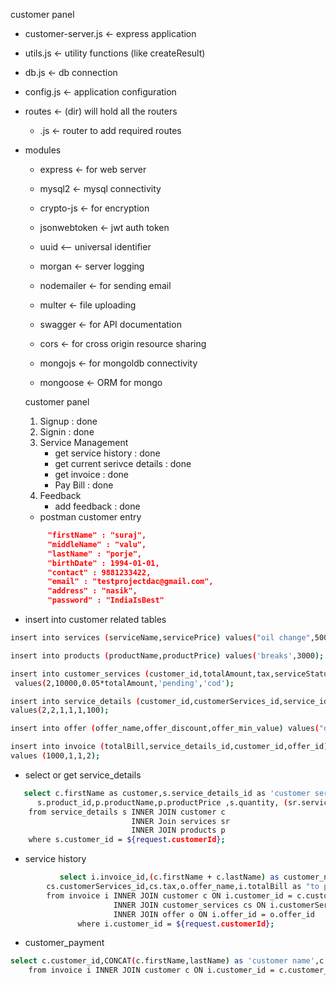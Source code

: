 customer panel 
  - customer-server.js 		<- express application 
  - utils.js		<- utility functions (like createResult)
  - db.js		<- db connection
  - config.js		<- application configuration
  - routes		<- (dir) will hold all the routers
    - <router>.js	<- router to add required routes

- modules
  - express		<- for web server
  - mysql2 		<- mysql connectivity
  - crypto-js		<- for encryption
  - jsonwebtoken	<- jwt auth token
  - uuid         <-- universal identifier
  - morgan		<- server logging
  - nodemailer		<- for sending email

  - multer		<- file uploading
  - swagger		<- for API documentation 
  - cors		<- for cross origin resource sharing
  - mongojs		<- for mongoldb connectivity
  - mongoose		<- ORM for mongo

  customer panel 

  1. Signup : done
  2. Signin : done 
  3. Service Management
     - get service history          : done
     - get current serivce details : done
     - get invoice  : done
     - Pay Bill : done
  4. Feedback
     - add feedback : done 
    
     
   - postman customer entry
   ```json    
        "firstName" : "suraj",
        "middleName" : "valu",
        "lastName" : "porje",
        "birthDate" : 1994-01-01,
        "contact" : 9881233422,
        "email" : "testprojectdac@gmail.com",
        "address" : "nasik",
        "password" : "IndiaIsBest"
   ```     

- insert into customer related tables
```bash
insert into services (serviceName,servicePrice) values("oil change",500);

insert into products (productName,productPrice) values('breaks',3000);

insert into customer_services (customer_id,totalAmount,tax,serviceStatus,paymentType)
 values(2,10000,0.05*totalAmount,'pending','cod');

insert into service_details (customer_id,customerServices_id,service_id,product_id,quantity,totalAmount)
values(2,2,1,1,1,100);

insert into offer (offer_name,offer_discount,offer_min_value) values("diwali",.50,5000);

insert into invoice (totalBill,service_details_id,customer_id,offer_id)
values (1000,1,1,2);

```
- select or get service_details
```bash
   select c.firstName as customer,s.service_details_id as 'customer service details id',  s.service_id,sr.serviceName,sr.servicePrice,
      s.product_id,p.productName,p.productPrice ,s.quantity, (sr.servicePrice + (p.productPrice)*s.quantity) as total_amount
    from service_details s INNER JOIN customer c
                           INNER Join services sr
                           INNER JOIN products p
    where s.customer_id = ${request.customerId};
```
  - service history
```bash
           select i.invoice_id,(c.firstName + c.lastName) as customer_name,c.contact,
        cs.customerServices_id,cs.tax,o.offer_name,i.totalBill as "to pay" 
        from invoice i INNER JOIN customer c ON i.customer_id = c.customer_id 
                       INNER JOIN customer_services cs ON i.customerServices_id = cs.customerServices_id
        			   INNER JOIN offer o ON i.offer_id = o.offer_id
			   where i.customer_id = ${request.customerId};
```            
- customer_payment

```bash
select c.customer_id,CONCAT(c.firstName,lastName) as 'customer name',c.contact,c.email, i.invoice_id,i.totalBill,i.createdOn 
    from invoice i INNER JOIN customer c ON i.customer_id = c.customer_id where i.customer_id = '${request.customerId}' ;

```